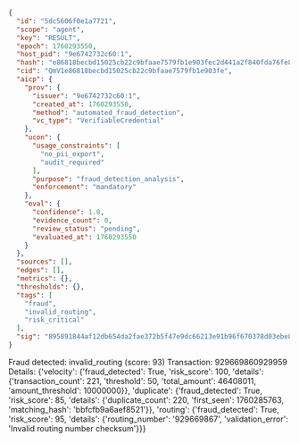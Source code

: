 ```json
{
  "id": "5dc5606f0e1a7721",
  "scope": "agent",
  "key": "RESULT",
  "epoch": 1760293550,
  "host_pid": "9e6742732c60:1",
  "hash": "e86818becbd15025cb22c9bfaae7579fb1e903fec2d441a2f840fda76fe8cfde",
  "cid": "QmV1e86818becbd15025cb22c9bfaae7579fb1e903fe",
  "aicp": {
    "prov": {
      "issuer": "9e6742732c60:1",
      "created_at": 1760293550,
      "method": "automated_fraud_detection",
      "vc_type": "VerifiableCredential"
    },
    "ucon": {
      "usage_constraints": [
        "no_pii_export",
        "audit_required"
      ],
      "purpose": "fraud_detection_analysis",
      "enforcement": "mandatory"
    },
    "eval": {
      "confidence": 1.0,
      "evidence_count": 0,
      "review_status": "pending",
      "evaluated_at": 1760293550
    }
  },
  "sources": [],
  "edges": [],
  "metrics": {},
  "thresholds": {},
  "tags": [
    "fraud",
    "invalid_routing",
    "risk_critical"
  ],
  "sig": "895891844af12db654da2fae372b5f47e9dc66213e91b96f670378d03ebe8b64"
}
```

Fraud detected: invalid_routing (score: 93)
Transaction: 929669860929959
Details: {'velocity': {'fraud_detected': True, 'risk_score': 100, 'details': {'transaction_count': 221, 'threshold': 50, 'total_amount': 46408011, 'amount_threshold': 10000000}}, 'duplicate': {'fraud_detected': True, 'risk_score': 85, 'details': {'duplicate_count': 220, 'first_seen': 1760285763, 'matching_hash': 'bbfcfb9a6aef8521'}}, 'routing': {'fraud_detected': True, 'risk_score': 95, 'details': {'routing_number': '929669867', 'validation_error': 'Invalid routing number checksum'}}}